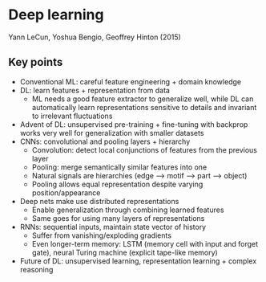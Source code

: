 # Deep learning
Yann LeCun, Yoshua Bengio, Geoffrey Hinton (2015)

## Key points
- Conventional ML: careful feature engineering + domain knowledge
- DL: learn features + representation from data
    - ML needs a good feature extractor to generalize well, while DL can automatically learn representations sensitive to details and invariant to irrelevant fluctuations
- Advent of DL: unsupervised pre-training + fine-tuning with backprop works very well for generalization with smaller datasets
- CNNs: convolutional and pooling layers + hierarchy
    - Convolution: detect local conjunctions of features from the previous layer
    - Pooling: merge semantically similar features into one
    - Natural signals are hierarchies (edge --> motif --> part --> object)
    - Pooling allows equal representation despite varying position/appearance
- Deep nets make use distributed representations
    - Enable generalization through combining learned features
    - Same goes for using many layers of representations
- RNNs: sequential inputs, maintain state vector of history
    - Suffer from vanishing/exploding gradients
    - Even longer-term memory: LSTM (memory cell with input and forget gate), neural Turing machine (explicit tape-like memory)
- Future of DL: unsupervised learning, representation learning + complex reasoning
